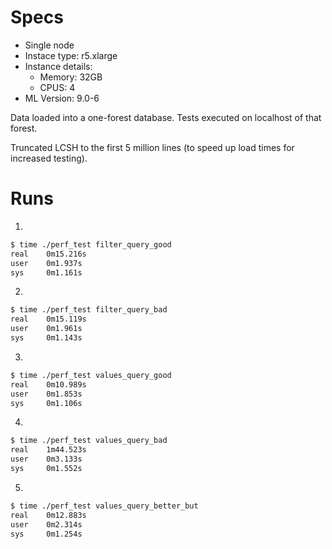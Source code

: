 # Specs

- Single node
- Instace type: r5.xlarge
- Instance details: 
    - Memory: 32GB
    - CPUS: 4
- ML Version: 9.0-6

Data loaded into a one-forest database.  Tests executed on localhost of that
forest.

Truncated LCSH to the first 5 million lines (to speed up load times for increased testing).

# Runs


1)
~~~bash
$ time ./perf_test filter_query_good
real    0m15.216s
user    0m1.937s
sys     0m1.161s
~~~


2)
~~~bash
$ time ./perf_test filter_query_bad
real    0m15.119s
user    0m1.961s
sys     0m1.143s
~~~


3)
~~~bash
$ time ./perf_test values_query_good
real    0m10.989s
user    0m1.853s
sys     0m1.106s
~~~


4)
~~~bash
$ time ./perf_test values_query_bad
real    1m44.523s
user    0m3.133s
sys     0m1.552s
~~~


5)
~~~bash
$ time ./perf_test values_query_better_but
real    0m12.883s
user    0m2.314s
sys     0m1.254s
~~~

